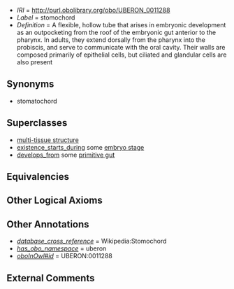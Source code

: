  * *IRI* = http://purl.obolibrary.org/obo/UBERON_0011288
 * *Label* = stomochord
 * *Definition* = A flexible, hollow tube that arises in embryonic development as an outpocketing from the roof of the embryonic gut anterior to the pharynx. In adults, they extend dorsally from the pharynx into the probiscis, and serve to communicate with the oral cavity. Their walls are composed primarily of epithelial cells, but ciliated and glandular cells are also present

## Synonyms

 * stomatochord

## Superclasses

 * [multi-tissue structure](../../UBERON/81/UBERON_0000481.md)
 * [existence_starts_during](../../BFO/68/BFO_0000068.md) some [embryo stage](../../UBERON/68/UBERON_0000068.md)
 * [develops_from](../../RO/02/RO_0002202.md) some [primitive gut](../../UBERON/26/UBERON_0007026.md)

## Equivalencies


## Other Logical Axioms


## Other Annotations

 * *[database_cross_reference](../../ef/oboInOwl#hasDbXref.md)* = Wikipedia:Stomochord
 * *[has_obo_namespace](../../ce/oboInOwl#hasOBONamespace.md)* = uberon
 * *[oboInOwl#id](../../id/oboInOwl#id.md)* = UBERON:0011288

## External Comments

